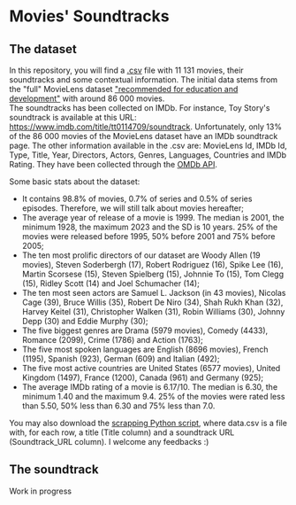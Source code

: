 # Movies' Soundtracks

## The dataset

In this repository, you will find a [.csv](https://github.com/jeremiepoiroux/movies-soundtracks/blob/main/ml_imdb_movies_soundtracks.csv) file with 11 131 movies, their soundtracks and some contextual information. The initial data stems from the "full" MovieLens dataset ["recommended for education and development"](https://grouplens.org/datasets/movielens/) with around 86 000 movies.  
The soundtracks has been collected on IMDb. For instance, Toy Story's soundtrack is available at this URL: https://www.imdb.com/title/tt0114709/soundtrack. Unfortunately, only 13% of the 86 000 movies of the MovieLens dataset have an IMDb soundtrack page.
The other information available in the .csv are: MovieLens Id, IMDb Id, Type, Title, Year, Directors, Actors, Genres, Languages, Countries and IMDb Rating. They have been collected through the [OMDb API](https://www.omdbapi.com/). 

Some basic stats about the dataset:
- It contains 98.8% of movies, 0.7% of series and 0.5% of series episodes. Therefore, we will still talk about movies hereafter;
- The average year of release of a movie is 1999. The median is 2001, the minimum 1928, the maximum 2023 and the SD is 10 years. 25% of the movies were released before 1995, 50% before 2001 and 75% before 2005;
- The ten most prolific directors of our dataset are Woody Allen (19 movies), Steven Soderbergh (17), Robert Rodriguez (16), Spike Lee (16), Martin Scorsese (15), Steven Spielberg (15), Johnnie To (15), Tom Clegg (15), Ridley Scott (14) and Joel Schumacher (14);
- The ten most seen actors are Samuel L. Jackson (in 43 movies), Nicolas Cage (39), Bruce Willis (35), Robert De Niro (34), Shah Rukh Khan (32), Harvey Keitel (31), Christopher Walken (31), Robin Williams (30), Johnny Depp (30) and Eddie Murphy (30);
- The five biggest genres are Drama (5979 movies), Comedy (4433), Romance (2099), Crime (1786) and Action (1763);
- The five most spoken languages are English (8696 movies), French (1195), Spanish (923), German (609) and Italian (492);
- The five most active countries are United States (6577 movies), United Kingdom (1497), France (1200), Canada (961) and Germany (925);
- The average IMDb rating of a movie is 6.17/10. The median is 6.30, the minimum 1.40 and the maximum 9.4. 25% of the movies were rated less than 5.50, 50% less than 6.30 and 75% less than 7.0.

You may also download the [scrapping Python script](https://github.com/jeremiepoiroux/movies-soundtracks/blob/main/imbd-movies-soundtracks-scrapper.py), where data.csv is a file with, for each row, a title (Title column) and a soundtrack URL (Soundtrack_URL column).
I welcome any feedbacks :) 

## The soundtrack

Work in progress
